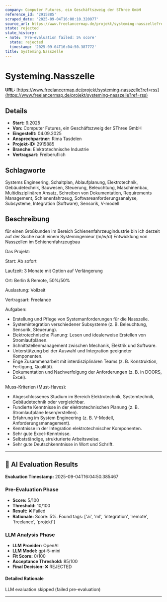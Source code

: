 ```yaml
---
company: Computer Futures, ein Geschäftszweig der SThree GmbH
reference_id: '2915885'
scraped_date: '2025-09-04T16:00:10.320077'
source_url: https://www.freelancermap.de/projekt/systeming-nasszelle?ref=rss
state: rejected
state_history:
- note: 'Pre-evaluation failed: 5% score'
  state: rejected
  timestamp: '2025-09-04T16:04:50.387772'
title: Systeming.Nasszelle
---
```



# Systeming.Nasszelle
**URL:** [https://www.freelancermap.de/projekt/systeming-nasszelle?ref=rss](https://www.freelancermap.de/projekt/systeming-nasszelle?ref=rss)
## Details
- **Start:** 9.2025
- **Von:** Computer Futures, ein Geschäftszweig der SThree GmbH
- **Eingestellt:** 04.09.2025
- **Ansprechpartner:** Rima Tasdelen
- **Projekt-ID:** 2915885
- **Branche:** Elektrotechnische Industrie
- **Vertragsart:** Freiberuflich

## Schlagworte
Systems Engineering, Schaltplan, Ablaufplanung, Elektrotechnik, Gebäudetechnik, Bauwesen, Steuerung, Beleuchtung, Maschinenbau, Multidisziplinären Ansatz, Schreiben von Dokumentation, Requirements Management, Schienenfahrzeug, Softwareanforderungsanalyse, Subsysteme, Integration (Software), Sensorik, V-modell

## Beschreibung
für einen Großkunden im Bereich Schienenfahrzeugindustrie bin ich derzeit auf der Suche nach einem Systemingenieur (m/w/d) Entwicklung von Nasszellen im Schienenfahrzeugbau

Das Projekt:

Start: Ab sofort

Laufzeit: 3 Monate mit Option auf Verlängerung

Ort: Berlin & Remote, 50%/50%

Auslastung: Vollzeit

Vertragsart: Freelance

Aufgaben:
- Erstellung und Pflege von Systemanforderungen für die Nasszelle.
- Systemintegration verschiedener Subsysteme (z. B. Beleuchtung, Sensorik, Steuerung).
- Elektrotechnische Planung: Lesen und idealerweise Erstellen von Stromlaufplänen.
- Schnittstellenmanagement zwischen Mechanik, Elektrik und Software.
- Unterstützung bei der Auswahl und Integration geeigneter Komponenten.
- Enge Zusammenarbeit mit interdisziplinären Teams (z. B. Konstruktion, Fertigung, Qualität).
- Dokumentation und Nachverfolgung der Anforderungen (z. B. in DOORS, Excel).

Muss-Kriterien (Must-Haves):
- Abgeschlossenes Studium im Bereich Elektrotechnik, Systemtechnik, Gebäudetechnik oder vergleichbar.
- Fundierte Kenntnisse in der elektrotechnischen Planung (z. B. Stromlaufpläne lesen/erstellen).
- Erfahrung im System Engineering (z. B. V-Modell, Anforderungsmanagement).
- Kenntnisse in der Integration elektrotechnischer Komponenten.
- Sehr gute Excel-Kenntnisse.
- Selbstständige, strukturierte Arbeitsweise.
- Sehr gute Deutschkenntnisse in Wort und Schrift.

---

## 🤖 AI Evaluation Results

**Evaluation Timestamp:** 2025-09-04T16:04:50.385467

### Pre-Evaluation Phase
- **Score:** 5/100
- **Threshold:** 10/100
- **Result:** ❌ Failed
- **Rationale:** Score: 5%. Found tags: ['ai', 'ml', 'integration', 'remote', 'freelance', 'projekt']

### LLM Analysis Phase
- **LLM Provider:** OpenAI
- **LLM Model:** gpt-5-mini
- **Fit Score:** 0/100
- **Acceptance Threshold:** 85/100
- **Final Decision:** ❌ REJECTED

#### Detailed Rationale
LLM evaluation skipped (failed pre-evaluation)

---
